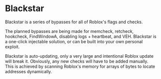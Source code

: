 # Blackstar
Blackstar is a series of bypasses for all of Roblox's flags and checks. 

The planned bypasses are being made for memcheck, retcheck, hookcheck, FindWindowA, disabling logs + heartbeat, and VEH. Blackstar is a one-click injectable solution, or can be built into your own personal exploit.

Blackstar is auto-updating, only a very large and intentional Roblox update will break it. Obviously, any new checks will have to be added manually. 
This is achieved by scanning Roblox's memory for arrays of bytes to locate addresses dynamically.
